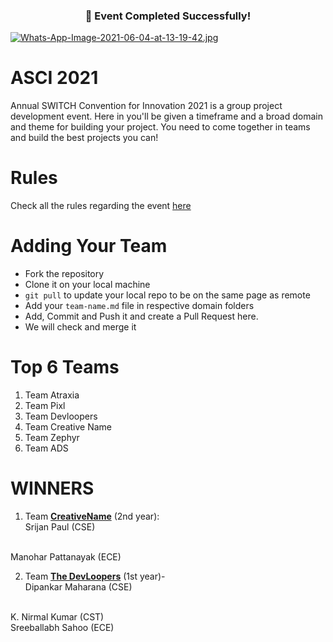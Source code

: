 <h3 align="center">
    🎉 Event Completed Successfully!
</h3>

[![Whats-App-Image-2021-06-04-at-13-19-42.jpg](https://i.postimg.cc/pTtcqV3y/Whats-App-Image-2021-06-04-at-13-19-42.jpg)](https://postimg.cc/xktPdQfS)
# ASCI 2021
Annual SWITCH Convention for Innovation 2021 is a group project development event. Here in you'll be given a timeframe and a broad domain and theme for building your project. You need to come together in teams and build the best projects you can!

# Rules
Check all the rules regarding the event [here](rules.md)

# Adding Your Team
- Fork the repository
- Clone it on your local machine
- `git pull` to update your local repo to be on the same page as remote
- Add your `team-name.md` file in respective domain folders
- Add, Commit and Push it and create a Pull Request here.
- We will check and merge it

# Top 6 Teams

1. Team Atraxia
2. Team Pixl
3. Team Devloopers
4. Team Creative Name
5. Team Zephyr
6. Team ADS
 
# WINNERS
1. Team <strong>[CreativeName](https://github.com/srijan-paul/Boa--compiling-python)</strong> (2nd year): <br>
Srijan Paul (CSE)
<br>
Manohar Pattanayak (ECE)

2. Team <strong>[The DevLoopers](https://github.com/nirmal700/OneMED1)</strong> (1st year)- <br>
Dipankar Maharana (CSE)
<br>
K. Nirmal Kumar (CST)
<br>
Sreeballabh Sahoo (ECE)
